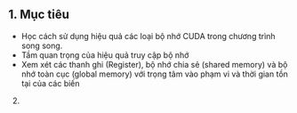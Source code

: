 ## 1. Mục tiêu
- Học cách sử dụng hiệu quả các loại bộ nhớ CUDA trong chương trình song song.
- Tầm quan trọng của hiệu quả truy cập bộ nhớ
- Xem xét các thanh ghi (Register), bộ nhớ chia sẻ (shared memory) và bộ nhớ toàn cục (global memory) với trọng tâm vào phạm vi và thời gian tồn tại của các biến
2. 
   